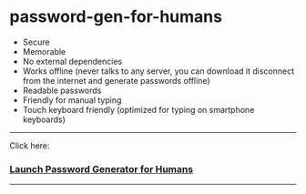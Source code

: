 # password-gen-for-humans

- Secure
- Memorable
- No external dependencies
- Works offline (never talks to any server, you can download it disconnect from the internet and generate passwords offline)
- Readable passwords
- Friendly for manual typing
- Touch keyboard friendly (optimized for typing on smartphone keyboards)

----
Click here:
### [Launch Password Generator for Humans](https://victornpb.github.io/password-gen-for-humans/)
----
